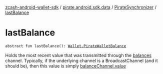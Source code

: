 [zcash-android-wallet-sdk](../../index.md) / [pirate.android.sdk.data](../index.md) / [PirateSynchronizer](index.md) / [lastBalance](./last-balance.md)

# lastBalance

`abstract fun lastBalance(): `[`Wallet.PirateWalletBalance`](../../pirate.android.sdk.secure/-wallet/-wallet-balance/index.md)

Holds the most recent value that was transmitted through the [balances](balances.md) channel. Typically, if the
underlying channel is a BroadcastChannel (and it should be), then this value is simply [balanceChannel.value](#)

